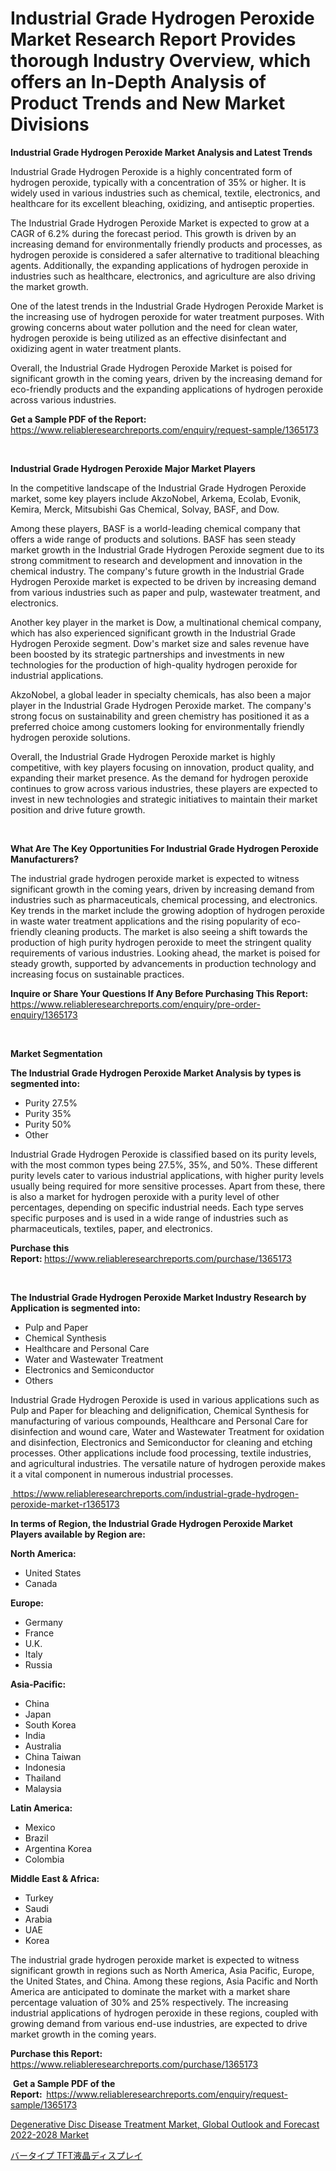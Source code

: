 <p><h1>Industrial Grade Hydrogen Peroxide Market Research Report Provides thorough Industry Overview, which offers an In-Depth Analysis of Product Trends and New Market Divisions</h1></p><p><strong>Industrial Grade Hydrogen Peroxide Market Analysis and Latest Trends</strong></p>
<p><p>Industrial Grade Hydrogen Peroxide is a highly concentrated form of hydrogen peroxide, typically with a concentration of 35% or higher. It is widely used in various industries such as chemical, textile, electronics, and healthcare for its excellent bleaching, oxidizing, and antiseptic properties. </p><p>The Industrial Grade Hydrogen Peroxide Market is expected to grow at a CAGR of 6.2% during the forecast period. This growth is driven by an increasing demand for environmentally friendly products and processes, as hydrogen peroxide is considered a safer alternative to traditional bleaching agents. Additionally, the expanding applications of hydrogen peroxide in industries such as healthcare, electronics, and agriculture are also driving the market growth.</p><p>One of the latest trends in the Industrial Grade Hydrogen Peroxide Market is the increasing use of hydrogen peroxide for water treatment purposes. With growing concerns about water pollution and the need for clean water, hydrogen peroxide is being utilized as an effective disinfectant and oxidizing agent in water treatment plants.</p><p>Overall, the Industrial Grade Hydrogen Peroxide Market is poised for significant growth in the coming years, driven by the increasing demand for eco-friendly products and the expanding applications of hydrogen peroxide across various industries.</p></p>
<p><strong>Get a Sample PDF of the Report:&nbsp;</strong> <a href="https://www.reliableresearchreports.com/enquiry/request-sample/1365173">https://www.reliableresearchreports.com/enquiry/request-sample/1365173</a></p>
<p>&nbsp;</p>
<p><strong>Industrial Grade Hydrogen Peroxide Major Market Players</strong></p>
<p><p>In the competitive landscape of the Industrial Grade Hydrogen Peroxide market, some key players include AkzoNobel, Arkema, Ecolab, Evonik, Kemira, Merck, Mitsubishi Gas Chemical, Solvay, BASF, and Dow. </p><p>Among these players, BASF is a world-leading chemical company that offers a wide range of products and solutions. BASF has seen steady market growth in the Industrial Grade Hydrogen Peroxide segment due to its strong commitment to research and development and innovation in the chemical industry. The company's future growth in the Industrial Grade Hydrogen Peroxide market is expected to be driven by increasing demand from various industries such as paper and pulp, wastewater treatment, and electronics.</p><p>Another key player in the market is Dow, a multinational chemical company, which has also experienced significant growth in the Industrial Grade Hydrogen Peroxide segment. Dow's market size and sales revenue have been boosted by its strategic partnerships and investments in new technologies for the production of high-quality hydrogen peroxide for industrial applications.</p><p>AkzoNobel, a global leader in specialty chemicals, has also been a major player in the Industrial Grade Hydrogen Peroxide market. The company's strong focus on sustainability and green chemistry has positioned it as a preferred choice among customers looking for environmentally friendly hydrogen peroxide solutions.</p><p>Overall, the Industrial Grade Hydrogen Peroxide market is highly competitive, with key players focusing on innovation, product quality, and expanding their market presence. As the demand for hydrogen peroxide continues to grow across various industries, these players are expected to invest in new technologies and strategic initiatives to maintain their market position and drive future growth.</p></p>
<p>&nbsp;</p>
<p><strong>What Are The Key Opportunities For Industrial Grade Hydrogen Peroxide Manufacturers?</strong></p>
<p><p>The industrial grade hydrogen peroxide market is expected to witness significant growth in the coming years, driven by increasing demand from industries such as pharmaceuticals, chemical processing, and electronics. Key trends in the market include the growing adoption of hydrogen peroxide in waste water treatment applications and the rising popularity of eco-friendly cleaning products. The market is also seeing a shift towards the production of high purity hydrogen peroxide to meet the stringent quality requirements of various industries. Looking ahead, the market is poised for steady growth, supported by advancements in production technology and increasing focus on sustainable practices.</p></p>
<p><strong>Inquire or Share Your Questions If Any Before Purchasing This Report:</strong> <a href="https://www.reliableresearchreports.com/enquiry/pre-order-enquiry/1365173">https://www.reliableresearchreports.com/enquiry/pre-order-enquiry/1365173</a></p>
<p>&nbsp;</p>
<p><strong>Market Segmentation</strong></p>
<p><strong>The Industrial Grade Hydrogen Peroxide Market Analysis by types is segmented into:</strong></p>
<p><ul><li>Purity 27.5%</li><li>Purity 35%</li><li>Purity 50%</li><li>Other</li></ul></p>
<p><p>Industrial Grade Hydrogen Peroxide is classified based on its purity levels, with the most common types being 27.5%, 35%, and 50%. These different purity levels cater to various industrial applications, with higher purity levels usually being required for more sensitive processes. Apart from these, there is also a market for hydrogen peroxide with a purity level of other percentages, depending on specific industrial needs. Each type serves specific purposes and is used in a wide range of industries such as pharmaceuticals, textiles, paper, and electronics.</p></p>
<p><strong>Purchase this Report:&nbsp;</strong><a href="https://www.reliableresearchreports.com/purchase/1365173">https://www.reliableresearchreports.com/purchase/1365173</a></p>
<p>&nbsp;</p>
<p><strong>The Industrial Grade Hydrogen Peroxide Market Industry Research by Application is segmented into:</strong></p>
<p><ul><li>Pulp and Paper</li><li>Chemical Synthesis</li><li>Healthcare and Personal Care</li><li>Water and Wastewater Treatment</li><li>Electronics and Semiconductor</li><li>Others</li></ul></p>
<p><p>Industrial Grade Hydrogen Peroxide is used in various applications such as Pulp and Paper for bleaching and delignification, Chemical Synthesis for manufacturing of various compounds, Healthcare and Personal Care for disinfection and wound care, Water and Wastewater Treatment for oxidation and disinfection, Electronics and Semiconductor for cleaning and etching processes. Other applications include food processing, textile industries, and agricultural industries. The versatile nature of hydrogen peroxide makes it a vital component in numerous industrial processes.</p></p>
<p><a href="https://www.reliableresearchreports.com/industrial-grade-hydrogen-peroxide-market-r1365173">&nbsp;https://www.reliableresearchreports.com/industrial-grade-hydrogen-peroxide-market-r1365173</a></p>
<p><strong>In terms of Region, the Industrial Grade Hydrogen Peroxide Market Players available by Region are:</strong></p>
<p>
    <p> <strong> North America: </strong>
        <ul>
            <li>United States</li>
            <li>Canada</li>
        </ul>
        </p> 
    <p> <strong> Europe: </strong>
        <ul>
            <li>Germany</li>
            <li>France</li>
            <li>U.K.</li>
            <li>Italy</li>
            <li>Russia</li>
        </ul>
        </p> 
    <p> <strong> Asia-Pacific: </strong>
        <ul>
            <li>China</li>
            <li>Japan</li>
            <li>South Korea</li>
            <li>India</li>
            <li>Australia</li>
            <li>China Taiwan</li>
            <li>Indonesia</li>
            <li>Thailand</li>
            <li>Malaysia</li>
        </ul>
        </p> 
    <p> <strong> Latin America: </strong>
        <ul>
            <li>Mexico</li>
            <li>Brazil</li>
            <li>Argentina Korea</li>
            <li>Colombia</li>
        </ul>
        </p> 
    <p> <strong> Middle East & Africa: </strong>
        <ul>
            <li>Turkey</li>
            <li>Saudi</li>
            <li>Arabia</li>
            <li>UAE</li>
            <li>Korea</li>
        </ul>
    </p>
    </p>
<p><p>The industrial grade hydrogen peroxide market is expected to witness significant growth in regions such as North America, Asia Pacific, Europe, the United States, and China. Among these regions, Asia Pacific and North America are anticipated to dominate the market with a market share percentage valuation of 30% and 25% respectively. The increasing industrial applications of hydrogen peroxide in these regions, coupled with growing demand from various end-use industries, are expected to drive market growth in the coming years.</p></p>
<p><strong>Purchase this Report: </strong><a href="https://www.reliableresearchreports.com/purchase/1365173">https://www.reliableresearchreports.com/purchase/1365173</a></p>
<p>&nbsp;<strong>Get a Sample PDF of the Report:&nbsp;&nbsp;</strong><a href="https://www.reliableresearchreports.com/enquiry/request-sample/1365173">https://www.reliableresearchreports.com/enquiry/request-sample/1365173</a></p>
<p><strong></strong></p>
<p><p><a href="https://github.com/msLonKoss78/Market-Research-Report-List-1/blob/main/degenerative-disc-disease-treatment-market-global-outlook-and-forecast-2022-2028-market.md">Degenerative Disc Disease Treatment Market, Global Outlook and Forecast 2022-2028 Market</a></p><p><a href="https://github.com/qwpelcjko9242629/Market-Research-Report-List-3/blob/main/9420660123818.md">バータイプ TFT液晶ディスプレイ</a></p></p>
